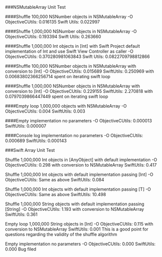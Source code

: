 ###NSMutableArray Unit Test

####Shuffle 100,000 NSNumber objects in NSMutableArray
-O
ObjectiveCUtils: 	0.016135
Swift Utils: 		0.022997

####Shuffle 1,000,000 NSNumber objects in NSMutableArray
-O
ObjectiveCUtils: 	0.193394
Swift Utils: 		0.263660

####Shuffle 1,000,000 Int objects in [Int] with Swift Project default implementation of Int and use Swift View Controller as caller
-O 
ObjectiveCUtils: 	0.370280981063843
Swift Utils: 		0.0822709798812866

####Shuffle 100,000 NSNumber objects in NSMutableArray with conversion to [Int]
-O
ObjectiveCUtils:	0.015689
SwiftUtils:		0.250969 with 0.00683802366256714 spent on iterating swift loop

####Shuffle 1,000,000 NSNumber objects in NSMutableArray with conversion to [Int]
-O
ObjectiveCUtils:	0.229155
SwiftUtils:		2.270818 with 0.0797039866447449 spent on iterating swift loop

####Empty loop 1,000,000 objects with NSMutableArray
-O
ObjectiveCUtils:	0.004
SwiftUtils:		0.003

####Empty implementation no parameters
-O
ObjectiveCUtils:	0.000013
SwiftUtils:		0.000007

####Console log implementation no parameters
-O
ObjectiveCUtils:	0.000689
SwiftUtils:		0.000143


###Swift Array Unit Test

Shuffle 1,000,000 Int objects in [AnyObject] with default implementation
-O
ObjectiveCUtils:	0.298 with conversion to NSMutableArray
SwiftUtils: 		0.417

Shuffle 1,000,000 Int objects with default implementation passing [Int]
-O
ObjectiveCUtils:	Same as above
SwiftUtils:		0.084

Shuffle 1,000,000 Int objects with default implementation passing [T]
-O
ObjectiveCUtils:	Same as above
SwiftUtils:		10.498

Shuffle 1,000,000 String objects with default implementation passing [String]
-O
ObjectiveCUtils:	1.193 with conversion to NSMutableArray
SwiftUtils:		0.361

Empty loop 1,000,000 String objects in [Int]
-O
ObjectiveCUtils:	0.115 with conversion to NSMutableArray
SwiftUtils:		0.001
This is a good point for questions regarding the validity of the shuffle algorithm

Empty implementation no parameters
-O
ObjectiveCUtils:	0.000
SwiftUtils:		0.000
Bug filed
